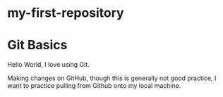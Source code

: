 # my-first-repository

# Git Basics

Hello World, I love using Git.

Making changes on GitHub, though this is generally not good practice, I want to practice pulling from Github onto my local machine.
